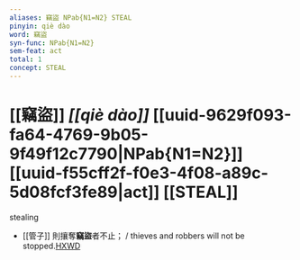 ```yaml
---
aliases: 竊盜 NPab{N1=N2} STEAL
pinyin: qiè dào
word: 竊盜
syn-func: NPab{N1=N2}
sem-feat: act
total: 1
concept: STEAL 
---
```

# [[竊盜]] *[[qiè dào]]*  [[uuid-9629f093-fa64-4769-9b05-9f49f12c7790|NPab{N1=N2}]] [[uuid-f55cff2f-f0e3-4f08-a89c-5d08fcf3fe89|act]] [[STEAL]]
stealing
 - [[管子]] 則攘奪**竊盜**者不止； / thieves and robbers will not be stopped.[HXWD](https://hxwd.org/textview.html?location=KR3c0001_tls_005-2a.3)